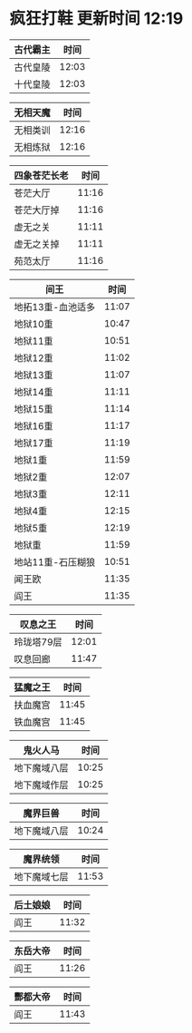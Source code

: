 # 疯狂打鞋 更新时间 12:19

| 古代霸主   | 时间    |
|--------|-------|
| 古代皇陵 | 12:03 |
| 十代皇陵 | 12:03 |

| 无相天魔   | 时间    |
|--------|-------|
| 无相类训 | 12:16 |
| 无相炼狱 | 12:16 |

| 四象苍茫长老   | 时间    |
|--------|-------|
| 苍茫大厅 | 11:16 |
| 苍茫大厅掉 | 11:16 |
| 虚无之关 | 11:11 |
| 虚无之关掉 | 11:11 |
| 苑范太厅 | 11:16 |

| 间王   | 时间    |
|--------|-------|
| 地拓13重-血池适多 | 11:07 |
| 地狱10重 | 10:47 |
| 地狱11重 | 10:51 |
| 地狱12重 | 11:02 |
| 地狱13重 | 11:07 |
| 地狱14重 | 11:11 |
| 地狱15重 | 11:14 |
| 地狱16重 | 11:17 |
| 地狱17重 | 11:19 |
| 地狱1重 | 11:59 |
| 地狱2重 | 12:07 |
| 地狱3重 | 12:11 |
| 地狱4重 | 12:15 |
| 地狱5重 | 12:19 |
| 地狱重 | 11:59 |
| 地站11重-石压糊狼 | 10:51 |
| 闻王欧 | 11:35 |
| 阎王 | 11:35 |

| 叹息之王   | 时间    |
|--------|-------|
| 玲珑塔79层 | 12:01 |
| 叹息回廊 | 11:47 |

| 猛魔之王   | 时间    |
|--------|-------|
| 扶血魔宫 | 11:45 |
| 铁血魔宫 | 11:45 |

| 鬼火人马   | 时间    |
|--------|-------|
| 地下魔域八层 | 10:25 |
| 地下魔域作层 | 10:25 |

| 魔界巨兽   | 时间    |
|--------|-------|
| 地下魔域八层 | 10:24 |

| 魔界统领   | 时间    |
|--------|-------|
| 地下魔域七层 | 11:53 |

| 后土娘娘   | 时间    |
|--------|-------|
| 阎王 | 11:32 |

| 东岳大帝   | 时间    |
|--------|-------|
| 阎王 | 11:26 |

| 酆都大帝   | 时间    |
|--------|-------|
| 阎王 | 11:43 |